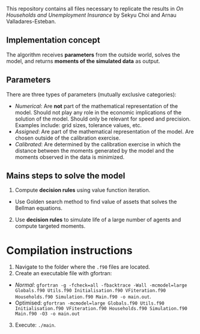 This repository contains all files necessary to replicate the results in _On Households and Unemployment Insurance_ by Sekyu Choi and Arnau Valladares-Esteban.

## Implementation concept
The algorithm receives **parameters** from the outside world, solves the model, and returns **moments of the simulated data** as output.

## Parameters
There are three types of parameters (mutually exclusive categories):
- *Numerical*: Are **not** part of the mathematical representation of the model. Should not play any role in the economic implications of the solution of the model. Should only be relevant for speed and precision. Examples include: grid sizes, tolerance values, etc.
- *Assigned*: Are part of the mathematical representation of the model. Are chosen outside of the calibration exercise.
- *Calibrated*: Are determined by the calibration exercise in which the distance between the moments generated by the model and the moments observed in the data is minimized.

## Mains steps to solve the model
1. Compute **decision rules** using value function iteration.
  - Use Golden search method to find value of assets that solves the Bellman equations.
2. Use **decision rules** to simulate life of a large number of agents and compute targeted moments.

# Compilation instructions
1. Navigate to the folder where the `.f90` files are located.
2. Create an executable file with gfortran:
  - *Normal*: `gfortran -g -fcheck=all -fbacktrace -Wall -mcmodel=large Globals.f90 Utils.f90 Initialisation.f90 VFiteration.f90 Households.f90 Simulation.f90 Main.f90 -o main.out`.
  - Optimised: `gfortran -mcmodel=large Globals.f90 Utils.f90 Initialisation.f90 VFiteration.f90 Households.f90 Simulation.f90 Main.f90 -O3 -o main.out`
3. Execute: `./main`.
